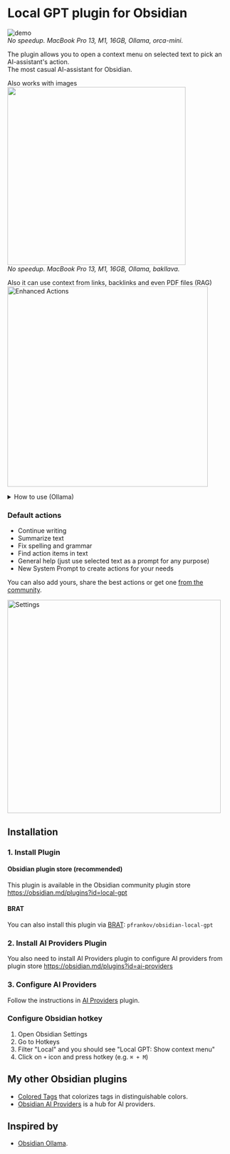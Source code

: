 # Local GPT plugin for Obsidian

![demo](https://github.com/pfrankov/obsidian-local-gpt/assets/584632/724d4399-cb6c-4531-9f04-a1e5df2e3dad)  
_No speedup. MacBook Pro 13, M1, 16GB, Ollama, orca-mini._ 

The plugin allows you to open a context menu on selected text to pick an AI-assistant's action.  
The most casual AI-assistant for Obsidian.

Also works with images  
<img width="400" src="https://github.com/pfrankov/obsidian-local-gpt/assets/584632/a05d68fa-5419-4386-ac43-82b9513999ad">  
_No speedup. MacBook Pro 13, M1, 16GB, Ollama, bakllava._

Also it can use context from links, backlinks and even PDF files (RAG)  
<img width="450" alt="Enhanced Actions" src="https://github.com/user-attachments/assets/5fa2ed36-0ef5-43b0-8f16-07588f76d780">
<details>
  <summary>How to use (Ollama)</summary>
  <p>
    1. Install Embedding model:
  </p>
  <ul>
    <li>For English: <code>ollama pull nomic-embed-text</code> (fastest)</li>
    <li>For other languages: <code>ollama pull bge-m3</code> (slower, but more accurate)</li>
  </ul>
  <p>
    2. Select Embedding provider in plugin's settings and try to use the largest model with largest context window.
  </p>
</details>

### Default actions
- Continue writing
- Summarize text
- Fix spelling and grammar
- Find action items in text
- General help (just use selected text as a prompt for any purpose)
- New System Prompt to create actions for your needs 

You can also add yours, share the best actions or get one [from the community](https://github.com/pfrankov/obsidian-local-gpt/discussions/2).

<img width="479" alt="Settings" src="https://github.com/user-attachments/assets/5337e74c-864b-45cb-82e0-2c32bbbfa3ed" />

## Installation
### 1. Install Plugin
#### Obsidian plugin store (recommended)
This plugin is available in the Obsidian community plugin store https://obsidian.md/plugins?id=local-gpt

#### BRAT
You can also install this plugin via [BRAT](https://obsidian.md/plugins?id=obsidian42-brat): `pfrankov/obsidian-local-gpt`

### 2. Install AI Providers Plugin
You also need to install AI Providers plugin to configure AI providers from plugin store https://obsidian.md/plugins?id=ai-providers

### 3. Configure AI Providers
Follow the instructions in [AI Providers](https://github.com/pfrankov/obsidian-ai-providers#create-ai-provider) plugin.

### Configure Obsidian hotkey
1. Open Obsidian Settings
2. Go to Hotkeys
3. Filter "Local" and you should see "Local GPT: Show context menu"
4. Click on `+` icon and press hotkey (e.g. `⌘ + M`)

## My other Obsidian plugins
- [Colored Tags](https://github.com/pfrankov/obsidian-colored-tags) that colorizes tags in distinguishable colors. 
- [Obsidian AI Providers](https://github.com/pfrankov/obsidian-ai-providers) is a hub for AI providers.

## Inspired by
- [Obsidian Ollama](https://github.com/hinterdupfinger/obsidian-ollama).

